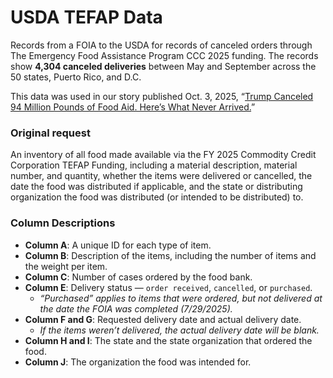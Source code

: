 
# USDA TEFAP Data

Records from a FOIA to the USDA for records of canceled orders through The Emergency Food Assistance Program CCC 2025 funding. The records show **4,304 canceled deliveries** between May and September across the 50 states, Puerto Rico, and D.C.

This data was used in our story published Oct. 3, 2025, “[Trump Canceled 94 Million Pounds of Food Aid. Here’s What Never Arrived.](https://projects.propublica.org/trump-food-cuts/)”

### Original request

An inventory of all food made available via the FY 2025 Commodity Credit Corporation TEFAP Funding, including a material description, material number, and quantity, whether the items were delivered or cancelled, the date the food was distributed if applicable, and the state or distributing organization the food was distributed (or intended to be distributed) to.


### Column Descriptions

- **Column A**: A unique ID for each type of item.
- **Column B**: Description of the items, including the number of items and the weight per item.
- **Column C**: Number of cases ordered by the food bank.
- **Column E**: Delivery status — `order received`, `cancelled`, or `purchased`.
  - *“Purchased” applies to items that were ordered, but not delivered at the date the FOIA was completed (7/29/2025).*
- **Column F and G**: Requested delivery date and actual delivery date.
  - *If the items weren’t delivered, the actual delivery date will be blank.*
- **Column H and I**: The state and the state organization that ordered the food.
- **Column J**: The organization the food was intended for.
